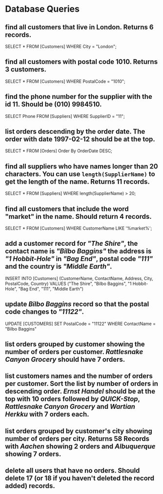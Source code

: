 # Database Queries

## find all customers that live in London. Returns 6 records.

SELECT \* FROM [Customers] WHERE City = "London";

## find all customers with postal code 1010. Returns 3 customers.

SELECT \* FROM [Customers] WHERE PostalCode = "1010";

## find the phone number for the supplier with the id 11. Should be (010) 9984510.

SELECT Phone FROM [Suppliers] WHERE SupplierID = "11";

## list orders descending by the order date. The order with date 1997-02-12 should be at the top.

SELECT \* FROM [Orders] Order By OrderDate DESC;

## find all suppliers who have names longer than 20 characters. You can use `length(SupplierName)` to get the length of the name. Returns 11 records.

SELECT \* FROM [Suppliers] WHERE length(SupplierName) > 20;

## find all customers that include the word "market" in the name. Should return 4 records.

SELECT \* FROM [Customers] WHERE CustomerName LIKE '%market%';

## add a customer record for _"The Shire"_, the contact name is _"Bilbo Baggins"_ the address is _"1 Hobbit-Hole"_ in _"Bag End"_, postal code _"111"_ and the country is _"Middle Earth"_.

INSERT INTO [Customers] (CustomerName, ContactName, Address, City, PostalCode, Country)
VALUES ("The Shire", "Bilbo Baggins", "1 Hobbit-Hole", "Bag End", "111", "Middle Earth")

## update _Bilbo Baggins_ record so that the postal code changes to _"11122"_.

UPDATE [CUSTOMERS]
SET PostalCode = "11122"
WHERE ContactName = "Bilbo Baggins"

## list orders grouped by customer showing the number of orders per customer. _Rattlesnake Canyon Grocery_ should have 7 orders.

## list customers names and the number of orders per customer. Sort the list by number of orders in descending order. _Ernst Handel_ should be at the top with 10 orders followed by _QUICK-Stop_, _Rattlesnake Canyon Grocery_ and _Wartian Herkku_ with 7 orders each.

## list orders grouped by customer's city showing number of orders per city. Returns 58 Records with _Aachen_ showing 2 orders and _Albuquerque_ showing 7 orders.

## delete all users that have no orders. Should delete 17 (or 18 if you haven't deleted the record added) records.
